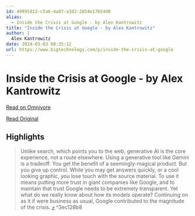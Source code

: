 ```yaml
---
id: 49995812-c5a6-4a07-a3d2-2854e17654d0
alias:
  - Inside the Crisis at Google - by Alex Kantrowitz
title: "Inside the Crisis at Google - by Alex Kantrowitz"
author: |
  Alex Kantrowitz
date: 2024-03-03 08:35:12
url: https://www.bigtechnology.com/p/inside-the-crisis-at-google
---
```


# Inside the Crisis at Google - by Alex Kantrowitz

[Read on Omnivore](https://omnivore.app/me/inside-the-crisis-at-google-by-alex-kantrowitz-18e0373e9ec)

[Read Original](https://www.bigtechnology.com/p/inside-the-crisis-at-google)

## Highlights

> Unlike search, which points you to the web, generative AI is the core experience, not a route elsewhere. Using a generative tool like Gemini is a tradeoff. You get the benefit of a seemingly-magical product. But you give up control. While you may get answers quickly, or a cool looking graphic, you lose touch with the source material. To use it means putting more trust in giant companies like Google, and to maintain that trust Google needs to be extremely transparent. Yet what do we really know about how its models operate? Continuing on as it if were business as usual, Google contributed to the magnitude of the crisis. [⤴️](https://omnivore.app/me/inside-the-crisis-at-google-by-alex-kantrowitz-18e0373e9ec#3ec128b8-29c0-45d1-97ec-4f00a50bf99f)  ^3ec128b8


